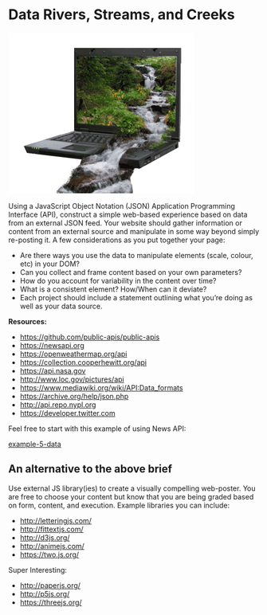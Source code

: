 # Data Rivers, Streams, and Creeks

![A laptop with a stream running through it and off canvas](../media/creek.gif "Computer with a Stream")  

Using a JavaScript Object Notation (JSON) Application Programming Interface (API), construct a simple web-based experience based on data from an external JSON feed. Your website should gather information or content from an external source and manipulate in some way beyond simply re-posting it. A few considerations as you put together your page:

- Are there ways you use the data to manipulate elements (scale, colour, etc) in your DOM?
- Can you collect and frame content based on your own parameters?
- How do you account for variability in the content over time?
- What is a consistent element? How/When can it deviate?
- Each project should include a statement outlining what you’re doing as well as your data source.

**Resources:**
- https://github.com/public-apis/public-apis
- https://newsapi.org
- https://openweathermap.org/api
- https://collection.cooperhewitt.org/api
- https://api.nasa.gov
- http://www.loc.gov/pictures/api
- https://www.mediawiki.org/wiki/API:Data_formats
- https://archive.org/help/json.php
- http://api.repo.nypl.org
- https://developer.twitter.com

Feel free to start with this example of using News API:

[example-5-data](../examples/example-5-data)

## An alternative to the above brief

Use external JS library(ies) to create a visually compelling web-poster. You are free to choose your content but know that you are being graded based on form, content, and execution. Example libraries you can include:

- http://letteringjs.com/
- http://fittextjs.com/
- http://d3js.org/
- http://animejs.com/
- https://two.js.org/

Super Interesting:

- http://paperjs.org/
- http://p5js.org/
- https://threejs.org/
